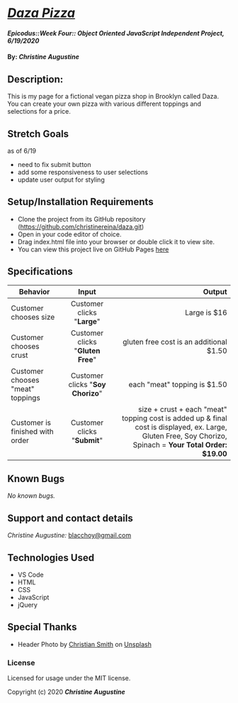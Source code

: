 # _[Daza Pizza](https://christinereina.github.io/daza/)_

#### _Epicodus::Week Four:: Object Oriented JavaScript Independent Project, 6/19/2020_

#### By: _**Christine Augustine**_

## Description:

This is my page for a fictional vegan pizza shop in Brooklyn called Daza. You can create your own pizza with various different toppings and selections for a price. 

## Stretch Goals

as of 6/19
* need to fix submit button
* add some responsiveness to user selections
* update user output for styling

## Setup/Installation Requirements

* Clone the project from its GitHub repository (https://github.com/christinereina/daza.git)
* Open in your code editor of choice.
* Drag index.html file into your browser or double click it to view site.
* You can view this project live on GitHub Pages [here](https://christinereina.github.io/daza/)

## Specifications

| Behavior       | Input         | Output  |
| ------------- |:-------------:| -----:|
| Customer chooses size | Customer clicks "**Large**" | Large is $16|
| Customer chooses crust | Customer clicks "**Gluten Free**" | gluten free cost is an additional $1.50|
| Customer chooses "meat" toppings | Customer clicks "**Soy Chorizo**" | each  "meat" topping is $1.50|
| Customer is finished with order| Customer clicks "**Submit**" | size + crust + each "meat" topping cost is added up & final cost is displayed, ex. Large, Gluten Free, Soy Chorizo, Spinach = **Your Total Order: $19.00**|


## Known Bugs

_No known bugs._

## Support and contact details

_Christine Augustine:_
blacchoy@gmail.com

## Technologies Used

* VS Code
* HTML
* CSS
* JavaScript
* jQuery 

## Special Thanks
* <span>Header Photo by <a href="https://unsplash.com/@createdbychris?utm_source=unsplash&amp;utm_medium=referral&amp;utm_content=creditCopyText">Christian Smith</a> on <a href="/s/photos/black-nyc-people?utm_source=unsplash&amp;utm_medium=referral&amp;utm_content=creditCopyText">Unsplash</a></span>

### License

Licensed for usage under the MIT license.

Copyright (c) 2020 **_Christine Augustine_**